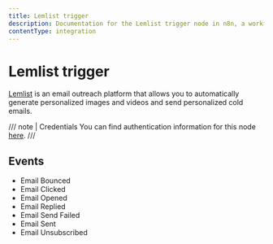 ```yaml
---
title: Lemlist trigger
description: Documentation for the Lemlist trigger node in n8n, a workflow automation platform. Includes details of operations and configuration, and links to examples and credentials information.
contentType: integration
---
```


# Lemlist trigger

[Lemlist](https://Lemlist.com) is an email outreach platform that allows you to automatically generate personalized images and videos and send personalized cold emails.

/// note | Credentials
You can find authentication information for this node [here](/integrations/builtin/credentials/lemlist/).
///

## Events

- Email Bounced
- Email Clicked
- Email Opened
- Email Replied
- Email Send Failed
- Email Sent
- Email Unsubscribed



